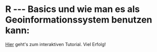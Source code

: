 
# R --- Basics und wie man es als Geoinformationssystem benutzen kann:

[Hier](http://195.201.24.35:3838/RasGIStutorial_german/) geht's zum interaktiven Tutorial. Viel Erfolg!
